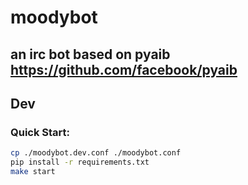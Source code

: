 # moodybot
## an irc bot based on pyaib https://github.com/facebook/pyaib

## Dev
### Quick Start:

```sh
cp ./moodybot.dev.conf ./moodybot.conf
pip install -r requirements.txt
make start
```
